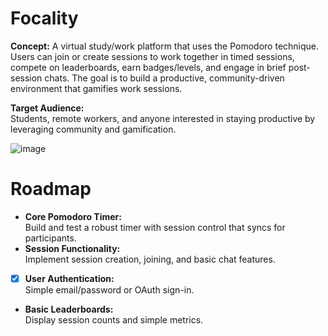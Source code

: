 # Focality

**Concept:**
A virtual study/work platform that uses the Pomodoro technique. Users can join or create sessions to work together in timed sessions, compete on leaderboards, earn badges/levels, and engage in brief post-session chats. The goal is to build a productive, community-driven environment that gamifies work sessions.

**Target Audience:**  
Students, remote workers, and anyone interested in staying productive by leveraging community and gamification.

![image](https://github.com/user-attachments/assets/cc4a043f-0ee7-4eea-96e1-8c202183459b)

# Roadmap

- **Core Pomodoro Timer:**  
   Build and test a robust timer with session control that syncs for participants.
- **Session Functionality:**  
   Implement session creation, joining, and basic chat features.
- [x] **User Authentication:**  
       Simple email/password or OAuth sign-in.
- **Basic Leaderboards:**  
   Display session counts and simple metrics.
